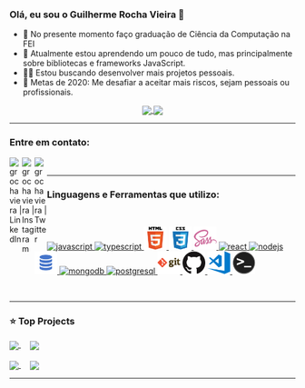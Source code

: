 ### Olá, eu sou o Guilherme Rocha Vieira 👋

- 📖 No presente momento faço graduação de Ciência da Computação na FEI
- 🌱 Atualmente estou aprendendo um pouco de tudo, mas principalmente sobre bibliotecas e frameworks JavaScript.
- 🦸‍♂️ Estou buscando desenvolver mais projetos pessoais.
- 🥅 Metas de 2020: Me desafiar a aceitar mais riscos, sejam pessoais ou profissionais.

<p align="center">
  <a href="https://github.com/anuraghazra/github-readme-stats">
    <img
      align="center"
      src="https://github-readme-stats.vercel.app/api/top-langs/?username=grochavieira&layout=compact"
    />
  </a>
  <a href="https://github.com/anuraghazra/github-readme-stats">
    <img
      align="center"
      height="165"
      src="https://github-readme-stats.vercel.app/api?username=grochavieira&show_icons=true&hide_border=true&title_color=33ff&icon_color=ff3366"
    />
  </a>
</p>


---

### Entre em contato:

[<img align="left" alt="grochaviera | LinkedIn" width="22px" src="https://cdn.jsdelivr.net/npm/simple-icons@v3/icons/linkedin.svg" />][linkedin]
[<img align="left" alt="grochaviera | Instagram" width="22px" src="https://cdn.jsdelivr.net/npm/simple-icons@v3/icons/instagram.svg" />][instagram]
[<img align="left" alt="grochaviera | Twitter" width="22px" src="https://cdn.jsdelivr.net/npm/simple-icons@v3/icons/twitter.svg" />][twitter]

<br />

---

### Linguagens e Ferramentas que utilizo:

<a href="#" target="_blank">
</a>

<br />

<p align="left">
  <a
    href="https://developer.mozilla.org/en-US/docs/Web/JavaScript"
    target="_blank"
  >
    <img
      src="https://devicons.github.io/devicon/devicon.git/icons/javascript/javascript-original.svg"
      alt="javascript"
      width="40"
      height="40"
    />
  </a>
  <a href="https://www.typescriptlang.org/" target="_blank">
    <img
      src="https://devicons.github.io/devicon/devicon.git/icons/typescript/typescript-original.svg"
      alt="typescript"
      width="40"
      height="40"
    />
  </a>
    <a href="#" target="_blank">
        <img width="40px" height="40px" alt="HTML5" width="26px" src="https://raw.githubusercontent.com/github/explore/80688e429a7d4ef2fca1e82350fe8e3517d3494d/topics/html/html.png" />
    </a>
    <a href="#" target="_blank">
        <img width="40px" height="40px" alt="CSS3" width="26px" src="https://raw.githubusercontent.com/github/explore/80688e429a7d4ef2fca1e82350fe8e3517d3494d/topics/css/css.png" />
    </a>
    <a href="#" target="_blank">
        <img width="40px" height="40px" alt="SASS" width="26px" src="https://raw.githubusercontent.com/github/explore/80688e429a7d4ef2fca1e82350fe8e3517d3494d/topics/sass/sass.png" />
    </a>

  <a href="https://reactjs.org/" target="_blank">
    <img
      src="https://devicons.github.io/devicon/devicon.git/icons/react/react-original-wordmark.svg"
      alt="react"
      width="40"
      height="40"
    />
  </a>
  <a href="https://nodejs.org" target="_blank">
    <img
      src="https://devicons.github.io/devicon/devicon.git/icons/nodejs/nodejs-original-wordmark.svg"
      alt="nodejs"
      width="40"
      height="40"
    />
  </a>
    <a href="#" target="_blank">
        <img alt="SQL" width="40px" src="https://raw.githubusercontent.com/github/explore/80688e429a7d4ef2fca1e82350fe8e3517d3494d/topics/sql/sql.png" />
    </a>
  <a href="https://www.mongodb.com/" target="_blank">
    <img
      src="https://devicons.github.io/devicon/devicon.git/icons/mongodb/mongodb-original-wordmark.svg"
      alt="mongodb"
      width="40"
      height="40"
    />
  </a>
  <a href="https://www.postgresql.org" target="_blank">
    <img
      src="https://devicons.github.io/devicon/devicon.git/icons/postgresql/postgresql-original-wordmark.svg"
      alt="postgresql"
      width="40"
      height="40"
    />
  </a>
    <a href="#" target="_blank">
        <img alt="Git" width="40px" src="https://raw.githubusercontent.com/github/explore/80688e429a7d4ef2fca1e82350fe8e3517d3494d/topics/git/git.png" />
    </a>
    <a href="#" target="_blank">
        <img alt="GitHub" width="40px" src="https://raw.githubusercontent.com/github/explore/78df643247d429f6cc873026c0622819ad797942/topics/github/github.png" />
    </a>
    <a href="#" target="_blank">
        <img width="40px" height="40px" alt="Visual Studio Code" width="26px" src="https://raw.githubusercontent.com/github/explore/80688e429a7d4ef2fca1e82350fe8e3517d3494d/topics/visual-studio-code/visual-studio-code.png" />
    </a>
    <a href="#" target="_blank">
        <img alt="Terminal" width="40px" src="https://raw.githubusercontent.com/github/explore/80688e429a7d4ef2fca1e82350fe8e3517d3494d/topics/terminal/terminal.png" />
    </a>
</p>

<br />

---

### ⭐ Top Projects

<a href="https://github.com/grochavieira/EntityEditor">
  <img align="center" src="https://github-readme-stats.vercel.app/api/pin/?username=grochavieira&repo=EntityEditor&title_color=33ff&icon_color=333" />
</a>
&nbsp; &nbsp;
<a href="https://github.com/grochavieira/RecreationalClub">
  <img align="center" src="https://github-readme-stats.vercel.app/api/pin/?username=grochavieira&repo=RecreationalClub&title_color=33ff&icon_color=333" />
</a>

<br />
<br />

<a href="https://github.com/grochavieira/InventoryControl">
  <img align="center" src="https://github-readme-stats.vercel.app/api/pin/?username=grochavieira&repo=InventoryControl&title_color=33ff&icon_color=333" />
</a>
&nbsp; &nbsp;
<a href="https://github.com/grochavieira/SmartCoffeMakerRemoteControlSimulator">
  <img align="center" src="https://github-readme-stats.vercel.app/api/pin/?username=grochavieira&repo=SmartCoffeMakerRemoteControlSimulator&title_color=33ff&icon_color=333" />
</a>

---

[linkedin]: https://www.linkedin.com/in/grochavieira/
[instagram]: https://www.instagram.com/grochavieira/
[twitter]: https://twitter.com/grochavieira
